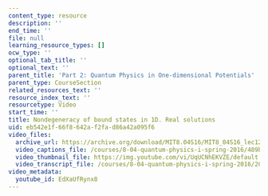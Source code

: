 ```yaml
---
content_type: resource
description: ''
end_time: ''
file: null
learning_resource_types: []
ocw_type: ''
optional_tab_title: ''
optional_text: ''
parent_title: 'Part 2: Quantum Physics in One-dimensional Potentials'
parent_type: CourseSection
related_resources_text: ''
resource_index_text: ''
resourcetype: Video
start_time: ''
title: Nondegeneracy of bound states in 1D. Real solutions
uid: eb542e1f-66f8-642a-f2fa-d86a42a095f6
video_files:
  archive_url: https://archive.org/download/MIT8.04S16/MIT8_04S16_lec12_s1_300k.mp4
  video_captions_file: /courses/8-04-quantum-physics-i-spring-2016/489b498feeb95b45a6958826af8323f0_EdXaUfRynx8.vtt
  video_thumbnail_file: https://img.youtube.com/vi/UqUCNhEKVZE/default.jpg
  video_transcript_file: /courses/8-04-quantum-physics-i-spring-2016/2018e06e0a86dc281f9b8925dba0015b_EdXaUfRynx8.pdf
video_metadata:
  youtube_id: EdXaUfRynx8
---
```

